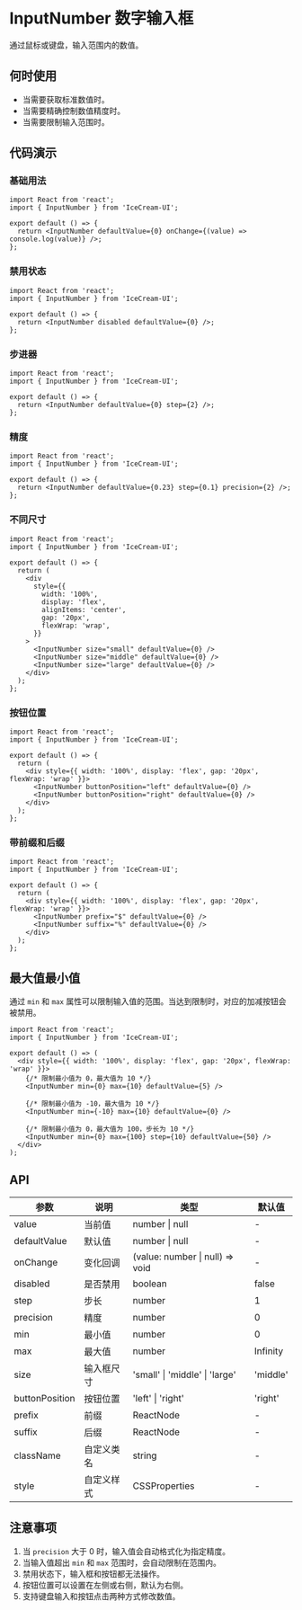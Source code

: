 # InputNumber 数字输入框

通过鼠标或键盘，输入范围内的数值。

## 何时使用

- 当需要获取标准数值时。
- 当需要精确控制数值精度时。
- 当需要限制输入范围时。

## 代码演示

### 基础用法

```tsx
import React from 'react';
import { InputNumber } from 'IceCream-UI';

export default () => {
  return <InputNumber defaultValue={0} onChange={(value) => console.log(value)} />;
};
```

### 禁用状态

```tsx
import React from 'react';
import { InputNumber } from 'IceCream-UI';

export default () => {
  return <InputNumber disabled defaultValue={0} />;
};
```

### 步进器

```tsx
import React from 'react';
import { InputNumber } from 'IceCream-UI';

export default () => {
  return <InputNumber defaultValue={0} step={2} />;
};
```

### 精度

```tsx
import React from 'react';
import { InputNumber } from 'IceCream-UI';

export default () => {
  return <InputNumber defaultValue={0.23} step={0.1} precision={2} />;
};
```

### 不同尺寸

```tsx
import React from 'react';
import { InputNumber } from 'IceCream-UI';

export default () => {
  return (
    <div
      style={{
        width: '100%',
        display: 'flex',
        alignItems: 'center',
        gap: '20px',
        flexWrap: 'wrap',
      }}
    >
      <InputNumber size="small" defaultValue={0} />
      <InputNumber size="middle" defaultValue={0} />
      <InputNumber size="large" defaultValue={0} />
    </div>
  );
};
```

### 按钮位置

```tsx
import React from 'react';
import { InputNumber } from 'IceCream-UI';

export default () => {
  return (
    <div style={{ width: '100%', display: 'flex', gap: '20px', flexWrap: 'wrap' }}>
      <InputNumber buttonPosition="left" defaultValue={0} />
      <InputNumber buttonPosition="right" defaultValue={0} />
    </div>
  );
};
```

### 带前缀和后缀

```tsx
import React from 'react';
import { InputNumber } from 'IceCream-UI';

export default () => {
  return (
    <div style={{ width: '100%', display: 'flex', gap: '20px', flexWrap: 'wrap' }}>
      <InputNumber prefix="$" defaultValue={0} />
      <InputNumber suffix="%" defaultValue={0} />
    </div>
  );
};
```

## 最大值最小值

通过 `min` 和 `max` 属性可以限制输入值的范围。当达到限制时，对应的加减按钮会被禁用。

```tsx
import React from 'react';
import { InputNumber } from 'IceCream-UI';

export default () => (
  <div style={{ width: '100%', display: 'flex', gap: '20px', flexWrap: 'wrap' }}>
    {/* 限制最小值为 0，最大值为 10 */}
    <InputNumber min={0} max={10} defaultValue={5} />

    {/* 限制最小值为 -10，最大值为 10 */}
    <InputNumber min={-10} max={10} defaultValue={0} />

    {/* 限制最小值为 0，最大值为 100，步长为 10 */}
    <InputNumber min={0} max={100} step={10} defaultValue={50} />
  </div>
);
```

## API

| 参数           | 说明       | 类型                            | 默认值   |
| -------------- | ---------- | ------------------------------- | -------- |
| value          | 当前值     | number \| null                  | -        |
| defaultValue   | 默认值     | number \| null                  | -        |
| onChange       | 变化回调   | (value: number \| null) => void | -        |
| disabled       | 是否禁用   | boolean                         | false    |
| step           | 步长       | number                          | 1        |
| precision      | 精度       | number                          | 0        |
| min            | 最小值     | number                          | 0        |
| max            | 最大值     | number                          | Infinity |
| size           | 输入框尺寸 | 'small' \| 'middle' \| 'large'  | 'middle' |
| buttonPosition | 按钮位置   | 'left' \| 'right'               | 'right'  |
| prefix         | 前缀       | ReactNode                       | -        |
| suffix         | 后缀       | ReactNode                       | -        |
| className      | 自定义类名 | string                          | -        |
| style          | 自定义样式 | CSSProperties                   | -        |

## 注意事项

1. 当 `precision` 大于 0 时，输入值会自动格式化为指定精度。
2. 当输入值超出 `min` 和 `max` 范围时，会自动限制在范围内。
3. 禁用状态下，输入框和按钮都无法操作。
4. 按钮位置可以设置在左侧或右侧，默认为右侧。
5. 支持键盘输入和按钮点击两种方式修改数值。
